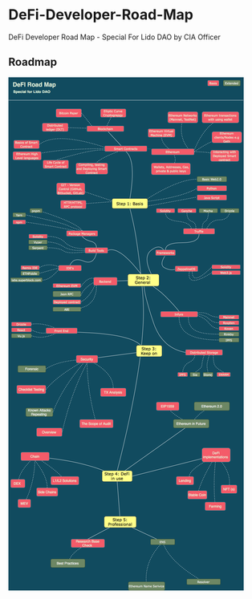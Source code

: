 # DeFi-Developer-Road-Map
DeFi Developer Road Map - Special For Lido DAO by CIA Officer 

## Roadmap

![Roadmap](./dapp-developer-roadmap_-Page-1.png)
